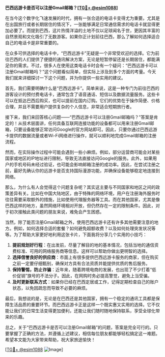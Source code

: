 **巴西远游卡是否可以注册Gmail邮箱？[[TG💪+ @esim1088](https://t.me/s/esim1088)]**

在当今这个数字化飞速发展的时代，拥有一张合适的电话卡变得尤为重要。尤其是在出国旅行或者长期居住的情况下，一张能够满足日常通信需求的电话卡就显得更加必要了。而提到巴西，这片热情洋溢的土地不仅以足球闻名于世，更因其丰富的自然景观和文化吸引了无数游客。如果你正计划前往巴西，那么了解如何选择适合自己的电话卡是非常重要的。

在众多可供选择的电话卡中，“巴西远游卡”无疑是一个非常受欢迎的选择。它为前往巴西的人们提供了便捷的通讯解决方案，无论是短暂停留还是长期居住，都能满足你的需求。不过，很多人在使用这类电话卡时会有一个疑问：“巴西远游卡可以注册Gmail邮箱吗？”这个问题看似简单，但实际上涉及到多个方面的考量。今天我们就来详细探讨一下这个问题，并为你提供一些实用的建议。

首先，我们需要明确什么是“巴西远游卡”。简单来说，这是一种专门为前往巴西的游客设计的预付费电话卡，通常包含了语音通话、短信以及数据流量服务。这些卡可以在抵达巴西后购买，也可以提前在国内订购。它们的优势在于操作简便、价格合理，并且不需要用户提供复杂的个人信息，非常适合短期旅行者。

接下来，我们来回答核心问题——“巴西远游卡可以注册Gmail邮箱吗？”答案是肯定的！从技术层面讲，任何具备互联网连接功能的设备都可以用来注册Gmail邮箱，只要设备能够正常访问Google的官方网站即可。因此，只要你通过巴西远游卡提供的数据流量或者Wi-Fi网络进行操作，就可以顺利地完成Gmail邮箱的注册流程。

然而，在实际操作过程中可能会遇到一些小麻烦。例如，部分运营商可能会对某些国家或地区的IP地址进行限制，导致无法直接访问Google的服务。此外，如果用户的手机号码未经过验证，也可能会影响邮箱注册的成功率。因此，在尝试注册之前，最好先确认你的远游卡是否支持国际漫游功能，并确保设备能够稳定地连接到网络。

那么，为什么有人会觉得这个问题复杂呢？其实这主要与不同国家和地区之间的政策差异有关。比如在中国大陆地区，由于特殊的网络环境，用户在注册海外服务时往往需要采取额外的措施，比如使用代理服务器等工具。而在其他国家，尤其是像巴西这样的地方，虽然网络环境相对开放，但仍然存在一定的限制条件。因此，对于初次接触此类问题的朋友来说，难免会产生困惑。

当然，除了能否注册Gmail邮箱之外，使用巴西远游卡还有许多其他需要注意的地方。例如，如何选择合适的套餐？如何避免超额收费？以及如何处理突发状况等等。为了帮助大家更好地利用这张卡片，下面我将分享几个实用的小技巧：

1. **提前规划好行程**：在出发前，尽量了解目的地的基本情况，包括当地的通信资费标准、可用的网络服务商等信息。这样可以帮助你做出更明智的选择。
2. **选择信誉良好的供应商**：市面上有很多提供巴西远游卡服务的商家，但在购买之前一定要仔细甄别，确保对方具有合法资质并能提供优质的售后服务。
3. **保持警惕，防止诈骗**：近年来，随着跨境电商的发展，也出现了不少打着“低价促销”旗号的不法分子。因此，在网购时务必提高警觉，避免上当受骗。
4. **及时更新联系方式**：如果你已经在巴西定居或工作，记得定期检查自己的账户状态，以免因疏忽而导致不必要的麻烦。

最后，我想说的是，无论是在巴西还是其他国家，拥有一个稳定的通讯工具都是保障生活品质的重要环节。而巴西远游卡正是这样一个既实惠又实用的选择。它不仅能让我们的日常生活变得更加便利，还能让我们随时随地保持联系，享受全球化带来的乐趣。

总之，关于“巴西远游卡是否可以注册Gmail邮箱”的问题，答案是完全可行的。只要掌握了正确的方法，并遵循上述建议，相信每位朋友都能够轻松搞定这一难题。希望本文能为大家带来帮助，祝大家旅途愉快！

[[TG💪+ @esim1088](https://t.me/s/esim1088) ![Image](https://i.postimg.cc/4NQfJmqS/Snipaste-2025-05-13-00-14-12.png)]
